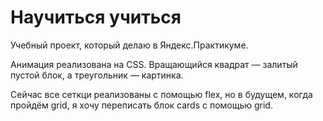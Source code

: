 # Научиться учиться

Учебный проект, который делаю в Яндекс.Практикуме.

Анимация реализована на CSS.
Вращающийся квадрат — залитый пустой блок, а треугольник — картинка.

Сейчас все сеткци реализованы с помощью flex, но в будущем, когда пройдём grid, я хочу переписать блок cards
с помощью grid.
